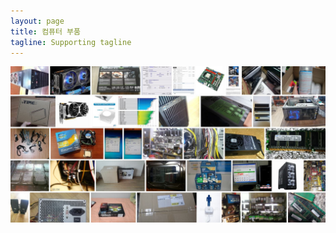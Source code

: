```yaml
---
layout: page
title: 컴퓨터 부품
tagline: Supporting tagline
---
```


![alt text](https://github.com/kutchoiwjun92/kutchoiwjun92.github.com/blob/master/home%20image.JPG)
